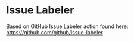 # Issue Labeler

Based on GitHub Issue Labeler action found here: https://github.com/github/issue-labeler